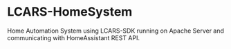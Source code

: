 # LCARS-HomeSystem

Home Automation System using LCARS-SDK running on Apache Server and communicating with HomeAssistant REST API.
